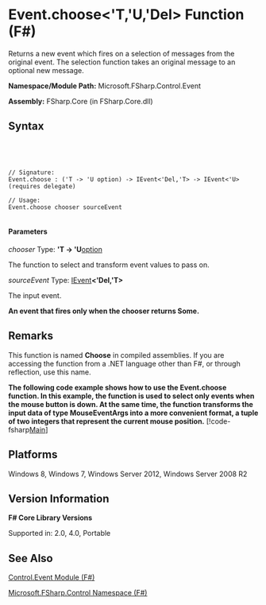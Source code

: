 # Event.choose<'T,'U,'Del> Function (F#)

Returns a new event which fires on a selection of messages from the original event. The selection function takes an original message to an optional new message.

**Namespace/Module Path:** Microsoft.FSharp.Control.Event

**Assembly:** FSharp.Core (in FSharp.Core.dll)


## Syntax



```




// Signature:
Event.choose : ('T -> 'U option) -> IEvent<'Del,'T> -> IEvent<'U> (requires delegate)

// Usage:
Event.choose chooser sourceEvent


```





#### Parameters
*chooser*
Type: **'T -&gt; 'U**[option](http://msdn.microsoft.com/en-us/library/b08add48-34bf-4410-80a1-ef6a8daddc58)


The function to select and transform event values to pass on.


*sourceEvent*
Type: [IEvent](http://msdn.microsoft.com/en-us/library/8dbca0df-f8a1-40bd-8d50-aa26f6a8b862)**&lt;'Del,'T&gt;**


The input event.



**An event that fires only when the chooser returns Some.**
## Remarks
This function is named **Choose** in compiled assemblies. If you are accessing the function from a .NET language other than F#, or through reflection, use this name.

**The following code example shows how to use the Event.choose function. In this example, the function is used to select only events when the mouse button is down. At the same time, the function transforms the input data of type MouseEventArgs into a more convenient format, a tuple of two integers that represent the current mouse position.**
[!code-fsharp[Main](snippets/fsevents/snippet2.fs)]
## Platforms
Windows 8, Windows 7, Windows Server 2012, Windows Server 2008 R2


## Version Information
**F# Core Library Versions**

Supported in: 2.0, 4.0, Portable




## See Also
[Control.Event Module &#40;F&#35;&#41;](Control.Event-Module-%5BFSharp%5D.md)

[Microsoft.FSharp.Control Namespace &#40;F&#35;&#41;](Microsoft.FSharp.Control-Namespace-%5BFSharp%5D.md)


